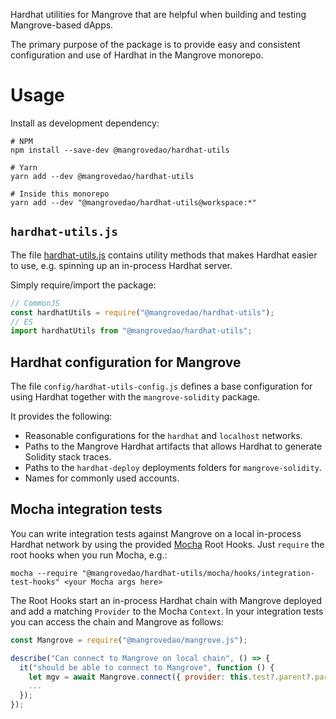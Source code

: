 Hardhat utilities for Mangrove that are helpful when building and testing Mangrove-based dApps.

The primary purpose of the package is to provide easy and consistent configuration and use of Hardhat in the Mangrove monorepo.

# Usage

Install as development dependency:

```
# NPM
npm install --save-dev @mangrovedao/hardhat-utils

# Yarn
yarn add --dev @mangrovedao/hardhat-utils

# Inside this monorepo
yarn add --dev "@mangrovedao/hardhat-utils@workspace:*"
```

## `hardhat-utils.js`

The file [hardhat-utils.js](hardhat-utils.js) contains utility methods that makes Hardhat easier to use, e.g. spinning up an in-process Hardhat server.

Simply require/import the package:

```javascript
// CommonJS
const hardhatUtils = require("@mangrovedao/hardhat-utils");
// ES
import hardhatUtils from "@mangrovedao/hardhat-utils";
```

## Hardhat configuration for Mangrove

The file `config/hardhat-utils-config.js` defines a base configuration for using Hardhat together with the `mangrove-solidity` package.

It provides the following:

- Reasonable configurations for the `hardhat` and `localhost` networks.
- Paths to the Mangrove Hardhat artifacts that allows Hardhat to generate Solidity stack traces.
- Paths to the `hardhat-deploy` deployments folders for `mangrove-solidity`.
- Names for commonly used accounts.

## Mocha integration tests

You can write integration tests against Mangrove on a local in-process Hardhat network by using the provided [Mocha](https://mochajs.org/) Root Hooks. Just `require` the root hooks when you run Mocha, e.g.:

```
mocha --require "@mangrovedao/hardhat-utils/mocha/hooks/integration-test-hooks" <your Mocha args here>
```

The Root Hooks start an in-process Hardhat chain with Mangrove deployed and add a matching `Provider` to the Mocha `Context`.
In your integration tests you can access the chain and Mangrove as follows:

```javascript
const Mangrove = require("@mangrovedao/mangrove.js");

describe("Can connect to Mangrove on local chain", () => {
  it("should be able to connect to Mangrove", function () {
    let mgv = await Mangrove.connect({ provider: this.test?.parent?.parent?.ctx.provider });
    ...
  });
});
```
